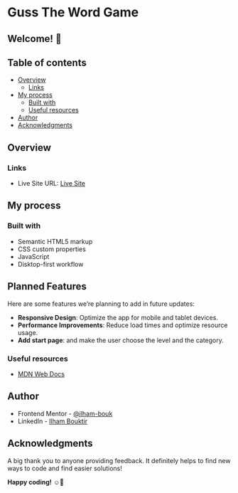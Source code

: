 # Guss The Word Game

## Welcome! 👋

## Table of contents

- [Overview](#overview)
  - [Links](#links)
- [My process](#my-process)
  - [Built with](#built-with)
  - [Useful resources](#useful-resources)
- [Author](#author)
- [Acknowledgments](#acknowledgments)


## Overview

### Links

- Live Site URL: [Live Site](https://ilham-bouk.github.io/Guss_The_Word_Game/)

## My process

### Built with

- Semantic HTML5 markup
- CSS custom properties
- JavaScript 
- Disktop-first workflow


## Planned Features

Here are some features we’re planning to add in future updates:
- **Responsive Design**: Optimize the app for mobile and tablet devices.
- **Performance Improvements**: Reduce load times and optimize resource usage.
- **Add start page**: and make the user choose the level and the category.

### Useful resources

- [MDN Web Docs](https://developer.mozilla.org/en-US/docs/Web/CSS/)

## Author

- Frontend Mentor - [@ilham-bouk](https://www.frontendmentor.io/profile/ilham-bouk)
- LinkedIn - [Ilham Bouktir](https://www.linkedin.com/in/ilham-bouktir-0b266b31b)

## Acknowledgments

A big thank you to anyone providing feedback. It definitely helps to find new ways to code and find easier solutions!

**Happy coding!** ☺️🚀
